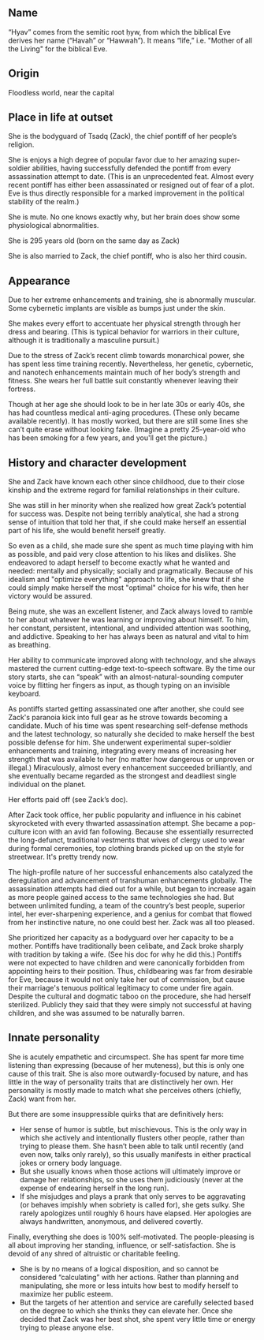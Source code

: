 ## Name 
“Hyav” comes from the semitic root ḥyw, from which the biblical Eve derives her
name (“Havah” or “Hawwah”). It means “life,” i.e. "Mother of all the Living" for
the biblical Eve.

## Origin
Floodless world, near the capital

## Place in life at outset
She is the bodyguard of Tsadq (Zack), the chief pontiff of her people’s
religion.

She is enjoys a high degree of popular favor due to her amazing super-soldier
abilities, having successfully defended the pontiff from every assassination
attempt to date. (This is an unprecedented feat. Almost every recent pontiff has
either been assassinated or resigned out of fear of a plot. Eve is thus directly
responsible for a marked improvement in the political stability of the realm.)

She is mute. No one knows exactly why, but her brain does show some
physiological abnormalities.

She is 295 years old (born on the same day as Zack)

She is also married to Zack, the chief pontiff, who is also her third cousin.

## Appearance
Due to her extreme enhancements and training, she is abnormally muscular. Some
cybernetic implants are visible as bumps just under the skin.

She makes every effort to accentuate her physical strength through her dress and
bearing. (This is typical behavior for warriors in their culture, although it is
traditionally a masculine pursuit.)

Due to the stress of Zack’s recent climb towards monarchical power, she has
spent less time training recently. Nevertheless, her genetic, cybernetic, and
nanotech enhancements maintain much of her body’s strength and fitness. She
wears her full battle suit constantly whenever leaving their fortress.

Though at her age she should look to be in her late 30s or early 40s, she has
had countless medical anti-aging procedures. (These only became available
recently). It has mostly worked, but there are still some lines she can’t quite
erase without looking fake. (Imagine a pretty 25-year-old who has been smoking
for a few years, and you'll get the picture.)

## History and character development
She and Zack have known each other since childhood, due to their close kinship
and the extreme regard for familial relationships in their culture.

She was still in her minority when she realized how great Zack’s potential for
success was. Despite not being terribly analytical, she had a strong sense of
intuition that told her that, if she could make herself an essential part of his
life, she would benefit herself greatly.

So even as a child, she made sure she spent as much time playing with him as
possible, and paid very close attention to his likes and dislikes. She
endeavored to adapt herself to become exactly what he wanted and needed:
mentally and physically; socially and pragmatically. Because of his idealism and
"optimize everything" approach to life, she knew that if she could simply make
herself the most "optimal" choice for his wife, then her victory would be assured.

Being mute, she was an excellent listener, and Zack always loved to ramble to
her about whatever he was learning or improving about himself. To him, her
constant, persistent, intentional, and undivided attention was soothing, and
addictive. Speaking to her has always been as natural and vital to him as
breathing.

Her ability to communicate improved along with technology, and she always
mastered the current cutting-edge text-to-speech software. By the time our
story starts, she can “speak” with an almost-natural-sounding computer voice by
flitting her fingers as input, as though typing on an invisible keyboard.

As pontiffs started getting assassinated one after another, she could see Zack's
paranoia kick into full gear as he strove towards becoming a candidate. Much of
his time was spent researching self-defense methods and the latest technology,
so naturally she decided to make herself the best possible defense for him. She
underwent experimental super-soldier enhancements and training, integrating
every means of increasing her strength that was available to her (no matter how
dangerous or unproven or illegal.) Miraculously, almost every enhancement
succeeded brilliantly, and she eventually became regarded as the strongest and
deadliest single individual on the planet.

Her efforts paid off (see Zack’s doc).

After Zack took office, her public popularity and influence in his cabinet
skyrocketed with every thwarted assassination attempt. She became a pop-culture
icon with an avid fan following. Because she essentially resurrected the
long-defunct, traditional vestments that wives of clergy used to wear during
formal ceremonies, top clothing brands picked up on the style for streetwear.
It's pretty trendy now.

The high-profile nature of her successful enhancements also catalyzed the
deregulation and advancement of transhuman enhancements globally. The
assassination attempts had died out for a while, but began to increase again as
more people gained access to the same technologies she had. But between
unlimited funding, a team of the country’s best people, superior intel, her
ever-sharpening experience, and a genius for combat that flowed from her
instinctive nature, no one could best her. Zack was all too pleased.

She prioritized her capacity as a bodyguard over her capacity to be a mother.
Pontiffs have traditionally been celibate, and Zack broke sharply with tradition
by taking a wife. (See his doc for why he did this.) Pontiffs were not expected
to have children and were canonically forbidden from appointing heirs to their
position. Thus, childbearing was far from desirable for Eve, because it would
not only take her out of commission, but cause their marriage's tenuous
political legitimacy to come under fire again. Despite the cultural and dogmatic
taboo on the procedure, she had herself sterilized. Publicly they said that they
were simply not successful at having children, and she was assumed to be
naturally barren.

## Innate personality
She is acutely empathetic and circumspect. She has spent far more time listening
than expressing (because of her muteness), but this is only one cause of this
trait. She is also more outwardly-focused by nature, and has little in the way
of personality traits that are distinctively her own. Her personality is mostly
made to match what she perceives others (chiefly, Zack) want from her.

But there are some insuppressible quirks that are definitively hers:
  * Her sense of humor is subtle, but mischievous. This is the only way in which
    she actively and intentionally flusters other people, rather than trying to
    please them. She hasn’t been able to talk until recently (and even now,
    talks only rarely), so this usually manifests in either practical jokes or
    ornery body language.
  * But she usually knows when those actions will ultimately improve or damage
    her relationships, so she uses them judiciously (never at the expense of
    endearing herself in the long run).
  * If she misjudges and plays a prank that only serves to be aggravating (or
    behaves impishly when sobriety is called for), she gets sulky. She rarely
    apologizes until roughly 6 hours have elapsed. Her apologies are always
    handwritten, anonymous, and delivered covertly.

Finally, everything she does is 100% self-motivated. The people-pleasing is all
about improving her standing, influence, or self-satisfaction. She is devoid of
any shred of altruistic or charitable feeling.
  * She is by no means of a logical disposition, and so cannot be considered
    “calculating” with her actions. Rather than planning and manipulating, she
    more or less intuits how best to modify herself to maximize her public
    esteem.
  * But the targets of her attention and service are carefully selected based on
    the degree to which she thinks they can elevate her. Once she decided that
    Zack was her best shot, she spent very little time or energy trying to
    please anyone else.
